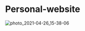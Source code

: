 # Personal-website

![photo_2021-04-26_15-38-06](https://user-images.githubusercontent.com/77606851/116086177-f801e880-a6b8-11eb-9710-08a4ade844b9.jpg)
